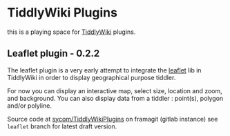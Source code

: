 # TiddlyWiki Plugins
this is a playing space for [TiddlyWiki][tiddlywiki] plugins.

## Leaflet plugin - 0.2.2
The leaflet plugin is a very early attempt to integrate the [leaflet][leaflet] lib in TiddlyWiki in order to display geographical purpose tiddler.

For now you can display an interactive map, select size, location and zoom, and background. You can also display data from a tiddler : point(s), polygon and/or polyline.

Source code at [sycom/TiddlyWikiPlugins][repo] on framagit (gitlab instance) see `leaflet` branch for latest draft version.

[repo]: https://git.framasoft.org/sycom/TiddlyWikiPlugins
[leaflet]: http://leafletjs.com/

[tiddlywiki]: http://tiddlywiki.com